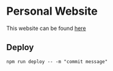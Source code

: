 # Personal Website

This website can be found [here](https://svegalopez.github.io/my-personal-website)

## Deploy

`npm run deploy -- -m "commit message"`

